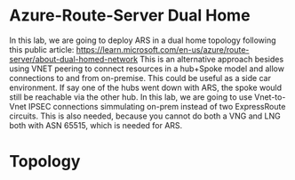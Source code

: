 # Azure-Route-Server Dual Home
In this lab, we are going to deploy ARS in a dual home topology following this public article: https://learn.microsoft.com/en-us/azure/route-server/about-dual-homed-network
This is an alternative approach besides using VNET peering to connect resources in a hub+Spoke model and allow connections to and from on-premise. This could be useful as a side car environment. If say one of the hubs went down with ARS, the spoke would still be reachable via the other hub. In this lab, we are going to use Vnet-to-Vnet IPSEC connections simmulating on-prem instead of two ExpressRoute circuits. This is also needed, because you cannot do both a VNG and LNG both with ASN 65515, which is needed for ARS.

# Topology
